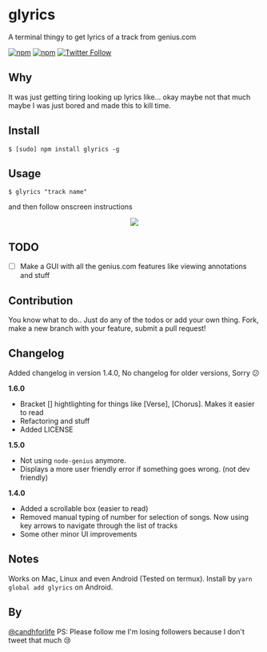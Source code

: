 # glyrics
A terminal thingy to get lyrics of a track from genius.com 

[![npm](https://img.shields.io/npm/dm/glyrics.svg)](https://www.npmjs.com/package/glyrics)
[![npm](https://img.shields.io/npm/v/glyrics.svg)](https://www.npmjs.com/package/glyrics)
[![Twitter Follow](https://img.shields.io/twitter/follow/candhforlife.svg?style=social&label=Follow)]()

## Why
It was just getting tiring looking up lyrics like... okay maybe not that much maybe I was just bored and made this to kill time.

## Install 
    $ [sudo] npm install glyrics -g
    
## Usage
    $ glyrics "track name"
and then follow onscreen instructions

<p align="center"> 
<img src="./glyrics-demo.gif?raw=true">
</p>

## TODO

* [ ] Make a GUI with all the genius.com features like viewing annotations and stuff

## Contribution 
You know what to do.. Just do any of the todos or add your own thing. Fork, make a new branch with your feature, submit a pull request!


## Changelog
Added changelog in version 1.4.0, No changelog for older versions, Sorry 😕

**1.6.0**
+ Bracket [] hightlighting for things like [Verse], [Chorus]. Makes it easier to read
+ Refactoring and stuff
+ Added LICENSE

**1.5.0**

+ Not using `node-genius` anymore.
+ Displays a more user friendly error if something goes wrong. (not dev friendly)

**1.4.0**

+ Added a scrollable box (easier to read)
+ Removed manual typing of number for selection of songs. Now using key arrows to navigate through the list of tracks
+ Some other minor UI improvements

## Notes
Works on Mac, Linux and even Android (Tested on termux). Install by `yarn global add glyrics` on Android.

## By
[@candhforlife](https://twitter.com/candhforlife) 
PS: Please follow me I'm losing followers because I don't tweet that much 😢 
